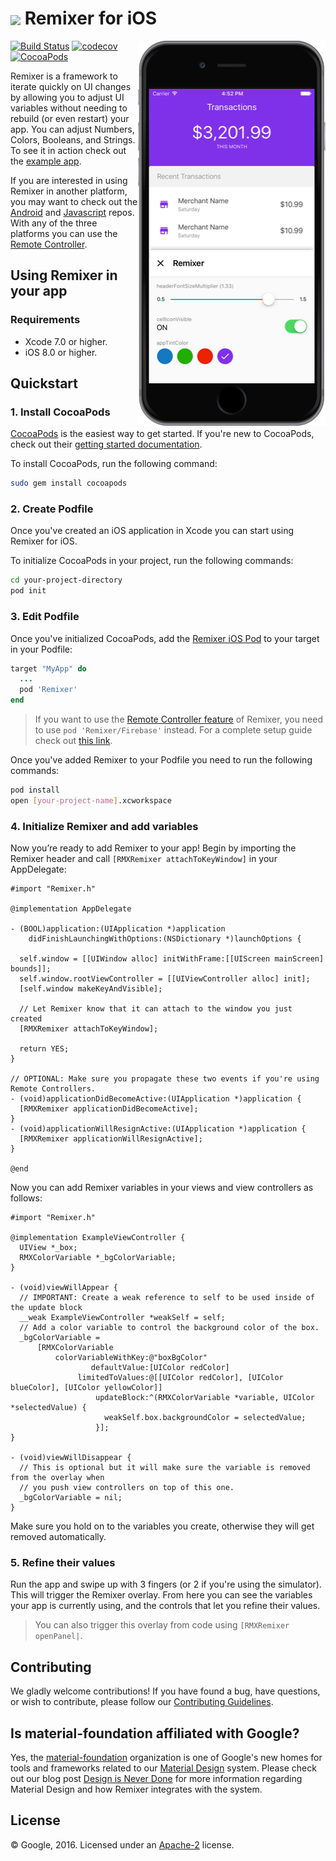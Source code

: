 # <img align="center" src="https://cdn.rawgit.com/material-foundation/material-remixer-ios/develop/docs/logo_remixer_48dp.svg"> Remixer for iOS

<img align="right" src="docs/remixerPreview.png" width="300px">

[![Build Status](https://travis-ci.org/material-foundation/material-remixer-ios.svg?branch=develop)](https://travis-ci.org/material-foundation/material-remixer-ios)
[![codecov](https://codecov.io/gh/material-foundation/material-remixer-ios/branch/develop/graph/badge.svg)](https://codecov.io/gh/material-foundation/material-remixer-ios)
[![CocoaPods](https://img.shields.io/cocoapods/v/Remixer.svg)](https://cocoapods.org/pods/Remixer)

Remixer is a framework to iterate quickly on UI changes by allowing you to adjust UI variables without needing to rebuild (or even restart) your app. You can adjust Numbers, Colors, Booleans, and Strings. To see it in action check out the [example app](https://github.com/material-foundation/material-remixer-ios/tree/develop/examples/objc).

If you are interested in using Remixer in another platform, you may want to check out the [Android](https://github.com/material-foundation/material-remixer-android) and [Javascript](https://github.com/material-foundation/material-remixer-js) repos. With any of the three platforms you can use the [Remote Controller](https://github.com/material-foundation/material-remixer-remote-web).

## Using Remixer in your app

### Requirements

- Xcode 7.0 or higher.
- iOS 8.0 or higher.

## Quickstart

### 1. Install CocoaPods

[CocoaPods](https://cocoapods.org/) is the easiest way to get started. If you're new to CocoaPods,
check out their [getting started documentation](https://guides.cocoapods.org/using/getting-started.html).

To install CocoaPods, run the following command:

~~~ bash
sudo gem install cocoapods
~~~

### 2. Create Podfile

Once you've created an iOS application in Xcode you can start using Remixer for iOS.

To initialize CocoaPods in your project, run the following commands:

~~~ bash
cd your-project-directory
pod init
~~~

### 3. Edit Podfile

Once you've initialized CocoaPods, add the [Remixer iOS Pod](https://cocoapods.org/pods/Remixer)
to your target in your Podfile:

~~~ ruby
target "MyApp" do
  ...
  pod 'Remixer'
end
~~~

> If you want to use the [Remote Controller feature](https://github.com/material-foundation/material-remixer-remote-web) of Remixer, you need to use `pod 'Remixer/Firebase'` instead.
> For a complete setup guide check out [this link](https://github.com/material-foundation/material-remixer-ios/blob/develop/docs/CONFIGURING_FIREBASE.md).

Once you've added Remixer to your Podfile you need to run the following commands:

~~~ bash
pod install
open [your-project-name].xcworkspace
~~~

### 4. Initialize Remixer and add variables

Now you’re ready to add Remixer to your app! Begin by importing the Remixer header and call `[RMXRemixer attachToKeyWindow]` in your AppDelegate:

~~~ objc
#import "Remixer.h"

@implementation AppDelegate

- (BOOL)application:(UIApplication *)application
    didFinishLaunchingWithOptions:(NSDictionary *)launchOptions {

  self.window = [[UIWindow alloc] initWithFrame:[[UIScreen mainScreen] bounds]];
  self.window.rootViewController = [[UIViewController alloc] init];
  [self.window makeKeyAndVisible];
  
  // Let Remixer know that it can attach to the window you just created
  [RMXRemixer attachToKeyWindow];

  return YES;
}

// OPTIONAL: Make sure you propagate these two events if you're using Remote Controllers.
- (void)applicationDidBecomeActive:(UIApplication *)application {
  [RMXRemixer applicationDidBecomeActive];
}
- (void)applicationWillResignActive:(UIApplication *)application {
  [RMXRemixer applicationWillResignActive];
}

@end
~~~

Now you can add Remixer variables in your views and view controllers as follows:

~~~ objc
#import "Remixer.h"

@implementation ExampleViewController {
  UIView *_box;
  RMXColorVariable *_bgColorVariable;
}

- (void)viewWillAppear {
  // IMPORTANT: Create a weak reference to self to be used inside of the update block
  __weak ExampleViewController *weakSelf = self;
  // Add a color variable to control the background color of the box.  
  _bgColorVariable =
      [RMXColorVariable
          colorVariableWithKey:@"boxBgColor"
                  defaultValue:[UIColor redColor]
               limitedToValues:@[[UIColor redColor], [UIColor blueColor], [UIColor yellowColor]]
                   updateBlock:^(RMXColorVariable *variable, UIColor *selectedValue) {
                     weakSelf.box.backgroundColor = selectedValue;
                   }];
}

- (void)viewWillDisappear {
  // This is optional but it will make sure the variable is removed from the overlay when
  // you push view controllers on top of this one.
  _bgColorVariable = nil;
}
~~~
Make sure you hold on to the variables you create, otherwise they will get removed automatically.

### 5. Refine their values

Run the app and swipe up with 3 fingers (or 2 if you're using the simulator). This will trigger the Remixer overlay. From here you can see the variables your app is currently using, and the controls that let you refine their values.

> You can also trigger this overlay from code using `[RMXRemixer openPanel|`.

## Contributing

We gladly welcome contributions! If you have found a bug, have questions, or wish to contribute, please follow our [Contributing Guidelines](https://github.com/material-foundation/material-remixer-ios/blob/develop/CONTRIBUTING.md).

## Is material-foundation affiliated with Google?

Yes, the [material-foundation](https://github.com/material-foundation) organization is one of Google's new homes for tools and frameworks related to our [Material Design](https://material.io) system. Please check out our blog post [Design is Never Done](https://design.google.com/articles/design-is-never-done/) for more information regarding Material Design and how Remixer integrates with the system.

## License

© Google, 2016. Licensed under an [Apache-2](https://github.com/material-foundation/material-remixer-ios/blob/develop/LICENSE) license.
